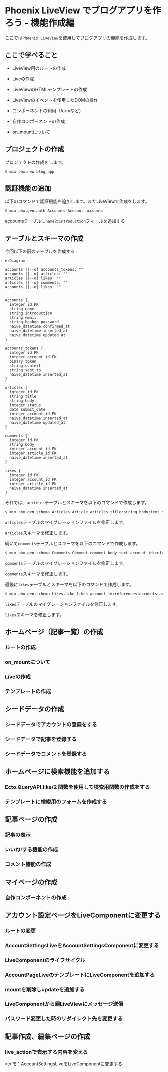# Phoenix LiveView でブログアプリを作ろう - 機能作成編

ここでは`Phoenix LiveView`を使用してブログアプリの機能を作成します。

## ここで学べること

- LiveView用のルートの作成

- Liveの作成

- LiveViewのHTMLテンプレートの作成

- LiveViewのイベントを使用したDOMの操作

- コンポーネントの利用（formなど）

- 自作コンポーネントの作成

- on_mountについて

## プロジェクトの作成

プロジェクトの作成をします。

```bash
$ mix phx.new blog_app
```

## 認証機能の追加

以下のコマンドで認証機能を追加します。またLiveViewで作成をします。

```bash
$ mix phx.gen.auth Accounts Account accounts
```

accountsテーブルに`name`と`introduction`フィールを追加する

## テーブルとスキーマの作成

今回以下の図のテーブルを作成する

```mermaid
erDiagram

accounts ||--o{ accounts_tokens: ""
accounts ||--o{ articles: ""
articles ||--o{ likes: ""
articles ||--o{ comments: ""
accounts ||--o{ likes: ""


accounts {
  integer id PK
  string name
  string introduction
  string email
  string hashed_password
  naive_datetime confirmed_at
  naive_datetime inserted_at
  naive_datetime updated_at
}

accounts_tokens {
  integer id PK
  integer account_id FK
  binary token
  string context
  string sent_to
  naive_datetime inserted_at
}

articles {
  integer id PK
  string title
  string body
  integer status
  date submit_date
  integer account_id FK
  naive_datetime inserted_at
  naive_datetime updated_at
}

comments {
  integer id PK
  string body
  integer account_id FK
  integer article_id FK
  naive_datetime inserted_at
}

likes {
  integer id PK
  integer account_id FK
  integer article_id FK
  naive_datetime inserted_at
}
```

それでは、`articles`テーブルとスキーマを以下のコマンドで作成します。

```bash
$ mix phx.gen.schema Articles.Article articles title:string body:text status:integer submit_date:date account_id:references:accounts
```

`articles`テーブルのマイグレーションファイルを修正します。

`articles`スキーマを修正します。

続いて`comments`テーブルとスキーマを以下のコマンドで作成します。

```bash
$ mix phx.gen.schema Comments.Comment comment body:text account_id:references:accounts article_id:references:articles
```

`comments`テーブルのマイグレーションファイルを修正します。

`comments`スキーマを修正します。

最後に`likes`テーブルとスキーマを以下のコマンドで作成します。

```bash
$ mix phx.gen.schema Likes.Like likes account_id:references:accounts article_id:references:articles
```

`likes`テーブルのマイグレーションファイルを修正します。

`likes`スキーマを修正します。

## ホームページ（記事一覧）の作成

### ルートの作成

### on_mountについて

### Liveの作成

### テンプレートの作成

## シードデータの作成

### シードデータでアカウントの登録をする

### シードデータで記事を登録する

### シードデータでコメントを登録する

## ホームページに検索機能を追加する

### Ecto.QueryAPI.like/2 関数を使用して検索用関数の作成をする

### テンプレートに検索用のフォームを作成する

## 記事ページの作成

### 記事の表示

### いいね!する機能の作成

### コメント機能の作成

## マイページの作成

### 自作コンポーネントの作成

## アカウント設定ページをLiveComponentに変更する

### ルートの変更

### AccountSettingsLiveをAccountSettingsComponentに変更する

### LiveComponentのライフサイクル

### AccountPageLiveのテンプレートにLiveComponentを追加する

### mountを削除しupdateを追加する

### LiveComponentから親LiveViewにメッセージ送信

### パスワード変更した時のリダイレクト先を変更する

## 記事作成、編集ページの作成

### live_actionで表示する内容を変える


※メモ：AccountSettingsLiveをLiveComponentに変更する
